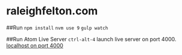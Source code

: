# raleighfelton.com

##Run
`npm install`
`nvm use 9`
`gulp watch`

##Run Atom Live Server
`ctrl-alt-4` launch live server on port 4000.
[localhost on port 4000](http://localhost:4000)
